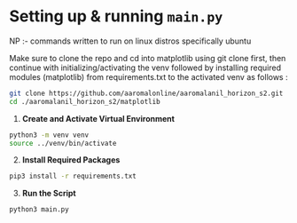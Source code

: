 # Setting up & running `main.py` 

NP :- commands written to run on linux distros specifically ubuntu

Make sure to clone the repo and cd into matplotlib using git clone first, then continue with initializing/activating the venv followed by installing required modules (matplotlib) from requirements.txt to the activated venv as follows :
```sh
git clone https://github.com/aaromalonline/aaromalanil_horizon_s2.git
cd ./aaromalanil_horizon_s2/matplotlib
```

1.  **Create and Activate Virtual Environment**
```sh
python3 -m venv venv
source ../venv/bin/activate
```
2.  **Install Required Packages**
```sh
pip3 install -r requirements.txt
```
3.  **Run the Script**
```sh
python3 main.py
```